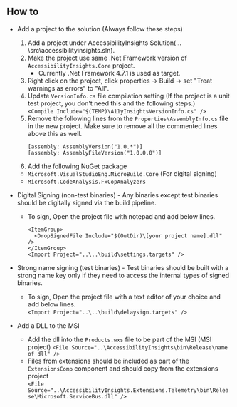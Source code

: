 ﻿
## How to
- Add a project to the solution (Always follow these steps)
  1. Add a project under AccessibilityInsights Solution(…\src\accessibilityinsights.sln).
  2. Make the project use same .Net Framework version of `AccessibilityInsights.Core` project. 
     - Currently .Net Framework 4.7.1 is used as target. 
  3. Right click on the project, click properties -> Build -> set "Treat warnings as errors" to "All".
  4. Update `VersionInfo.cs` file compilation setting (If the project is a unit test project, you don't need this and the following steps.) <br>
		 `<Compile Include="$(TEMP)\A11yInsightsVersionInfo.cs" />`
  5. Remove the following lines from the `Properties\AssemblyInfo.cs` file in the new project. Make sure to remove all the commented lines above this as well. <br>
      ```
      [assembly: AssemblyVersion("1.0.*")]
      [assembly: AssemblyFileVersion("1.0.0.0")]
      ```
  6. Add the following NuGet package
    - `Microsoft.VisualStudioEng.MicroBuild.Core` (For digital signing)
    - `Microsoft.CodeAnalysis.FxCopAnalyzers`
	
- Digital Signing (non-test binaries) - Any binaries except test binaries should be digitally signed via the build pipeline.
  - To sign, Open the project file with notepad and add below lines.<br>

		<ItemGroup>
		  <DropSignedFile Include="$(OutDir)\[your project name].dll" />
		</ItemGroup>
		<Import Project="..\..\build\settings.targets" />

- Strong name signing (test binaries) - Test binaries should be built with a strong name key only if they need to access the internal types of signed binaries. 
  - To sign, Open the project file with a text editor of your choice and add below lines. <br>
		`<Import Project="..\..\build\delaysign.targets" />`

- Add a DLL to the MSI
  - Add the dll into the `Products.wxs` file to be part of the MSI (MSI project)
		`<File Source="..\AccessibilityInsights\bin\Release\name of dll" />`
  - Files from extensions should be included as part of the `ExtensionsComp` component and should copy from the extensions project <br> `<File Source="..\AccessibilityInsights.Extensions.Telemetry\bin\Release\Microsoft.ServiceBus.dll" />`
